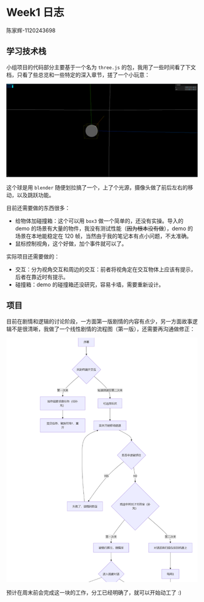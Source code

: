 # Week1 日志 

陈家辉-1120243698

## 学习技术栈

小组项目的代码部分主要基于一个名为 `three.js` 的包，我用了一些时间看了下文档，只看了些总览和一些特定的深入章节，搓了一个小玩意：

![](../src/cchen_1.png)

这个球是用 `blender` 随便划拉搞了一个，上了个光源，摄像头做了前后左右的移动，以及跳跃功能。

目前还需要做的东西很多：

- 给物体加碰撞箱：这个可以用 `box3` 做一个简单的，还没有实操。导入的 demo 的场景有大量的物件，我没有测试性能（~~因为根本没有做~~），demo 的场景在本地能稳定在 120 帧，当然由于我的笔记本有点小问题，不太准确。
- 鼠标控制视角，这个好做，加个事件就可以了。

实际项目还需要做的：

- 交互：分为视角交互和周边的交互：前者将视角定在交互物体上应该有提示，后者在靠近时有提示。
- 碰撞箱：demo 的碰撞箱还没研究，容易卡墙，需要重新设计。

## 项目

目前在剧情和逻辑的讨论阶段，一方面第一版剧情的内容有点少，另一方面故事逻辑不是很清晰，我做了一个线性剧情的流程图（第一版），还需要再沟通做修正：

![](../src/cchen_2.png)

预计在周末前会完成这一块的工作，分工已经明确了，就可以开始动工了 :)




